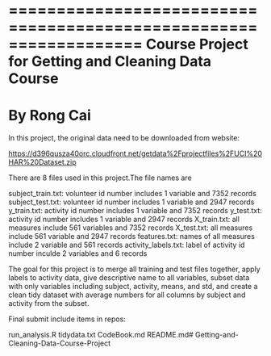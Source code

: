 ==================================================================
Course Project for Getting and Cleaning Data Course
==================================================================
By Rong Cai
==================================================================

In this project, the original data need to be downloaded from website:

https://d396qusza40orc.cloudfront.net/getdata%2Fprojectfiles%2FUCI%20HAR%20Dataset.zip

There are 8 files used in this project.The file names are

subject_train.txt: volunteer id number includes 1 variable and 7352 records
subject_test.txt: volunteer id number includes 1 variable and 2947 records
y_train.txt: activity id number includes 1 variable and 7352 records
y_test.txt: activity id number includes 1 variable and 2947 records
X_train.txt: all measures include 561 variables and 7352 records
X_test.txt: all measures include 561 variable and 2947 records
features.txt: names of all measures include 2 variable and 561 records
activity_labels.txt: label of activity id number inculde 2 variables and 6 records

The goal for this project is to merge all training and test files together, apply labels to activity data, give descriptive name to all variables, subset data with only variables including subject, activity, means, and std, and create a clean tidy dataset with average numbers for all columns by subject and activity from the subset.

Final submit include items in repos:

run_analysis.R
tidydata.txt
CodeBook.md
README.md#   G e t t i n g - a n d - C l e a n i n g - D a t a - C o u r s e - P r o j e c t  
 
